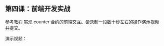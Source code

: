 ## 第四课：前端开发实战

参考[教程](https://github.com/starknet-edu/basecamp11-app) 实现 counter 合约的前端交互。请录制一段数十秒左右的操作演示视频并提交。

演示视频：
